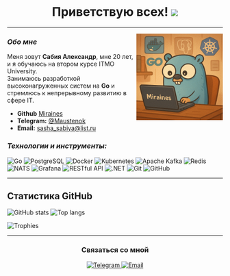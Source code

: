 
<h1 align="center">
  Приветствую всех! <img src="https://media.giphy.com/media/hvRJCLFzcasrR4ia7z/giphy.gif" width="28">
</h1>

---

<img src="Gopher.jpg" align="right" style="display: flex; width: 295px; max-width: 40%; height: auto;">

### *Обо мне*
Меня зовут **Сабия Александр**, мне 20 лет, и я обучаюсь на втором курсе ITMO University.  
Занимаюсь разработкой высоконагруженных систем на **Go** и стремлюсь к непрерывному развитию в сфере IT. 

- **Github** [Miraines](https://github.com/Miraines)  
- **Telegram:** [@Maustenok](https://t.me/Maustenok)  
- **Email:** [sasha_sabiya@list.ru](mailto:sasha_sabiya@list.ru)


### *Технологии и инструменты:*
<p>
  <!-- Go -->
  <img src="https://img.shields.io/badge/Go-00ADD8.svg?style=for-the-badge&logo=go&logoColor=white" alt="Go">
  <!-- PostgreSQL -->
  <img src="https://img.shields.io/badge/PostgreSQL-336791.svg?style=for-the-badge&logo=postgresql&logoColor=white" alt="PostgreSQL">
  <!-- Docker -->
  <img src="https://img.shields.io/badge/Docker-2496ED.svg?style=for-the-badge&logo=docker&logoColor=white" alt="Docker">
  <!-- Kubernetes -->
  <img src="https://img.shields.io/badge/Kubernetes-326CE5.svg?style=for-the-badge&logo=kubernetes&logoColor=white" alt="Kubernetes">
  <!-- Kafka -->
  <img src="https://img.shields.io/badge/Apache%20Kafka-231F20.svg?style=for-the-badge&logo=apache-kafka&logoColor=white" alt="Apache Kafka">
  <!-- Redis -->
  <img src="https://img.shields.io/badge/Redis-DC382D.svg?style=for-the-badge&logo=redis&logoColor=white" alt="Redis">
  <!-- NATS -->
  <img src="https://img.shields.io/badge/NATS-199bfc.svg?style=for-the-badge&logo=nats&logoColor=white" alt="NATS">
  <!-- Grafana -->
  <img src="https://img.shields.io/badge/Grafana-F46800.svg?style=for-the-badge&logo=grafana&logoColor=white" alt="Grafana">
  <!-- RESTful API -->
  <img src="https://img.shields.io/badge/RESTful-API-FF6C37.svg?style=for-the-badge&logo=postman&logoColor=white" alt="RESTful API">
  <!-- .NET -->
  <img src="https://img.shields.io/badge/.NET-512BD4.svg?style=for-the-badge&logo=.net&logoColor=white" alt=".NET">
  <!-- Git -->
  <img src="https://img.shields.io/badge/Git-F05032.svg?style=for-the-badge&logo=git&logoColor=white" alt="Git">
  <!-- Github -->
  <img src="https://img.shields.io/badge/GitHub-181717.svg?style=for-the-badge&logo=github&logoColor=white" alt="GitHub">
</p>

---

<!-- Статистика GitHub (виджеты) -->
## Статистика GitHub

<p>
  <!-- Общая статистика (замените Miraines на свой ник, если нужно) -->
  <img
       src="https://github-readme-stats.vercel.app/api?username=Miraines&show_icons=true&theme=tokyonight"
       alt="GitHub stats"
       height="175"
  />
  <!-- Наиболее часто используемые языки (замените Miraines на свой ник, если нужно) -->
  <img
       src="https://github-readme-stats.vercel.app/api/top-langs/?username=Miraines&layout=compact&theme=tokyonight"
       alt="Top langs"
       height="175"
  />
</p>

<!-- Трофеи (опционально, если хотите) -->
<p>
  <img src="https://github-profile-trophy.vercel.app/?username=Miraines&theme=onedark&row=1&column=6" alt="Trophies">
</p>

---

<h3 align="center">Связаться со мной</h3>
<p align="center">
  <a href="https://t.me/Maustenok">
    <img src="https://img.shields.io/badge/Telegram-26A5E4.svg?style=for-the-badge&logo=telegram&logoColor=white" alt="Telegram">
  </a>
  <a href="mailto:sasha_sabiya@list.ru">
    <img src="https://img.shields.io/badge/Email-D14836.svg?style=for-the-badge&logo=gmail&logoColor=white" alt="Email">
  </a>
</p>
